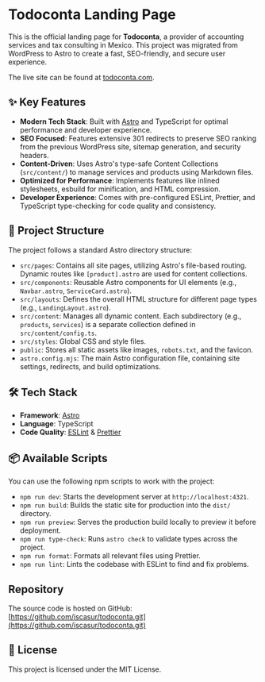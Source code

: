 # Todoconta Landing Page

This is the official landing page for **Todoconta**, a provider of accounting services and tax consulting in Mexico. This project was migrated from WordPress to Astro to create a fast, SEO-friendly, and secure user experience.

The live site can be found at [todoconta.com](https://todoconta.com).

## ✨ Key Features

- **Modern Tech Stack**: Built with [Astro](https://astro.build/) and TypeScript for optimal performance and developer experience.
- **SEO Focused**: Features extensive 301 redirects to preserve SEO ranking from the previous WordPress site, sitemap generation, and security headers.
- **Content-Driven**: Uses Astro's type-safe Content Collections (`src/content/`) to manage services and products using Markdown files.
- **Optimized for Performance**: Implements features like inlined stylesheets, esbuild for minification, and HTML compression.
- **Developer Experience**: Comes with pre-configured ESLint, Prettier, and TypeScript type-checking for code quality and consistency.

## 🚀 Project Structure

The project follows a standard Astro directory structure:

- `src/pages`: Contains all site pages, utilizing Astro's file-based routing. Dynamic routes like `[product].astro` are used for content collections.
- `src/components`: Reusable Astro components for UI elements (e.g., `Navbar.astro`, `ServiceCard.astro`).
- `src/layouts`: Defines the overall HTML structure for different page types (e.g., `LandingLayout.astro`).
- `src/content`: Manages all dynamic content. Each subdirectory (e.g., `products`, `services`) is a separate collection defined in `src/content/config.ts`.
- `src/styles`: Global CSS and style files.
- `public`: Stores all static assets like images, `robots.txt`, and the favicon.
- `astro.config.mjs`: The main Astro configuration file, containing site settings, redirects, and build optimizations.

## 🛠️ Tech Stack

- **Framework**: [Astro](https://astro.build/)
- **Language**: TypeScript
- **Code Quality**: [ESLint](https://eslint.org/) & [Prettier](https://prettier.io/)

## 📦 Available Scripts

You can use the following npm scripts to work with the project:

- `npm run dev`: Starts the development server at `http://localhost:4321`.
- `npm run build`: Builds the static site for production into the `dist/` directory.
- `npm run preview`: Serves the production build locally to preview it before deployment.
- `npm run type-check`: Runs `astro check` to validate types across the project.
- `npm run format`: Formats all relevant files using Prettier.
- `npm run lint`: Lints the codebase with ESLint to find and fix problems.

## Repository

The source code is hosted on GitHub: [https://github.com/iscasur/todoconta.git](https://github.com/iscasur/todoconta.git)

## 📄 License

This project is licensed under the MIT License.
